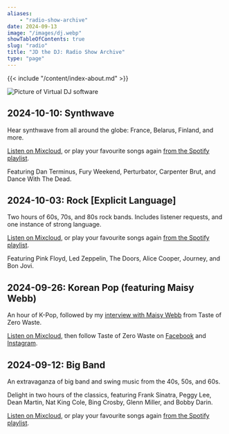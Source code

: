 ```yaml
---
aliases:
    - "radio-show-archive"
date: 2024-09-13
image: "/images/dj.webp"
showTableOfContents: true
slug: "radio"
title: "JD the DJ: Radio Show Archive"
type: "page"
---
```


{{< include "/content/index-about.md" >}}

![Picture of Virtual DJ software](/images/dj.webp)

## 2024-10-10: Synthwave

Hear synthwave from all around the globe: France, Belarus, Finland, and more.

[Listen on Mixcloud](https://www.mixcloud.com/ferndale-ctg/fcr-radio-plymouth-presents-james-davidsons-random-radio-show-101024/), or play your favourite songs again [from the Spotify playlist](https://open.spotify.com/playlist/50gr4W1663e9CWxpDxu7iu?si=sYi0883bRJ6MoezW91ds9Q).

Featuring Dan Terminus, Fury Weekend, Perturbator, Carpenter Brut, and Dance With The Dead.

## 2024-10-03: Rock [Explicit Language]

Two hours of 60s, 70s, and 80s rock bands. Includes listener requests, and one instance of strong language.

[Listen on Mixcloud](https://www.mixcloud.com/ferndale-ctg/fcr-radio-plymouth-presents-james-davidsons-random-radio-show-031024/), or play your favourite songs again [from the Spotify playlist](https://open.spotify.com/playlist/3UvF28q4oZq6Kx8jwrIceU).

Featuring Pink Floyd, Led Zeppelin, The Doors, Alice Cooper, Journey, and Bon Jovi.

## 2024-09-26: Korean Pop (featuring Maisy Webb)

An hour of K-Pop, followed by my [interview with Maisy Webb](/interviews/#maisy-webb-taste-of-zero-waste) from Taste of Zero Waste.

[Listen on Mixcloud](https://www.mixcloud.com/ferndale-ctg/fcr-radio-plymouth-presents-james-davidson-random-radio-show-260924/), then follow Taste of Zero Waste on [Facebook](https://www.facebook.com/people/Taste-of-Zero-Waste/100090100032130/) and [Instagram](https://www.instagram.com/tasteofzerowasteuk/).

## 2024-09-12: Big Band

An extravaganza of big band and swing music from the 40s, 50s, and 60s.

Delight in two hours of the classics, featuring Frank Sinatra, Peggy Lee, Dean Martin, Nat King Cole, Bing Crosby, Glenn Miller, and Bobby Darin.

[Listen on Mixcloud](https://www.mixcloud.com/ferndale-ctg/fcr-radio-plymouth-presents-james-davidsons-random-radio-show-120924/), or play your favourite songs again [from the Spotify playlist](https://open.spotify.com/playlist/3KaivKAutRo8vVw1NybAIu?si=e2beb12b8369413b).
